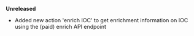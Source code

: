 **Unreleased**
* Added new action 'enrich IOC' to get enrichment information on IOC using the (paid) enrich API endpoint